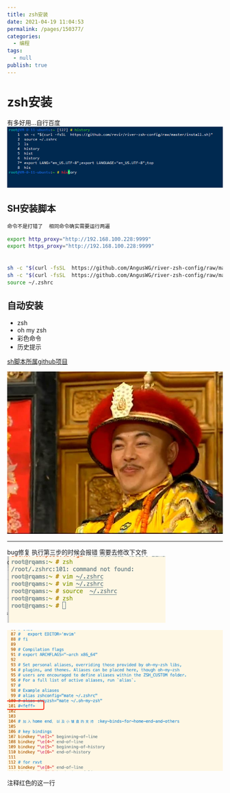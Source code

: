 ```yaml
---
title: zsh安装
date: 2021-04-19 11:04:53
permalink: /pages/150377/
categories: 
  - 编程
tags: 
  - null
publish: true
---
```

# zsh安装  

有多好用...自行百度
![image.png](../images/7485616-952a2a1c99f1161c.png)

## SH安装脚本

`命令不是打错了  相同命令确实需要运行两遍`

``` bash
export http_proxy="http://192.168.100.228:9999"
export https_proxy="http://192.168.100.228:9999"


sh -c "$(curl -fsSL  https://github.com/AngusWG/river-zsh-config/raw/master/install.sh)"
sh -c "$(curl -fsSL  https://github.com/AngusWG/river-zsh-config/raw/master/install.sh)"
source ~/.zshrc
```

## 自动安装

* zsh
* oh my zsh
* 彩色命令
* 历史提示

[sh脚本所属github项目](https://github.com/revir/river-zsh-config)

![image.png](../images/7485616-b9635679b1e6216c.png)

---
bug修复
执行第三步的时候会报错
需要去修改下文件
![image.png](../images/7485616-dffeac073f4f378d.png)

![image.png](../images/7485616-46b011bc4eface7a.png)

注释红色的这一行
